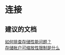 <properties
    pageTitle="连接"
    description="连接"
    service="microsoft.classicstorage"
    resource="storageaccounts"
    authors="aashu"
    displayOrder=""
    selfHelpType="generic"
    supportTopicIds="32435972"
    resourceTags=""
    productPesIds="15629"
    cloudEnvironments="public"
/>


# 连接

## **建议的文档**
[如何排查存储性能问题？](http://go.microsoft.com/fwlink/?LinkId=785091)<br>
[存储帐户可缩放性限制是什么](http://go.microsoft.com/fwlink/?LinkId=785092)



<!--HONumber=Jul16_HO4-->


